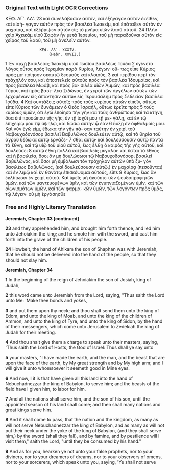 ### Original Text with Light OCR Corrections

ΚΕΦ. ΛΓʹ. ΛΔʹ.
23 καὶ συνελάβοσαν αὐτόν, καὶ ἐξήγαγον αὐτὸν ἐκεῖθεν, καὶ εἰσή-
    γαγον αὐτὸν πρὸς τὸν βασιλέα Ἰωακείμ, καὶ ἐπάταξεν αὐτὸν
    ἐν μαχαίρᾳ, καὶ ἐξέῤῥιψεν αὐτὸν εἰς τὸ μνῆμα υἱῶν λαοῦ αὐτοῦ.
24 Πλὴν χεὶρ Ἀχεικὰμ υἱοῦ Σαφὰν ἦν μετὰ Ἱερεμίου, τοῦ μὴ
    παραδοῦναι αὐτὸν εἰς χεῖρας τοῦ λαοῦ, τοῦ μὴ ἀνελεῖν αὐτόν.

                   ΚΕΦ. ΛΔʹ. XXXIV.
                       (Hebr. XXVII.)

1  Ἐν ἀρχῇ βασιλείας Ἰωακεὶμ υἱοῦ Ἰωσίου βασιλέως Ἰούδα
2  ἐγένετο λόγος οὗτος πρὸς Ἱερεμίαν παρὰ Κυρίου, λέγων· οὕ-
   τως εἶπε Κύριος πρὸς μέ· ποίησον σεαυτῷ δεσμοὺς καὶ κλοιούς,
3  καὶ περίθου περὶ τὸν τράχηλόν σου, καὶ ἀποστελεῖς αὐτοὺς πρὸς
   τὸν βασιλέα Ἰδουμαίας, καὶ πρὸς βασιλέα Μωάβ, καὶ πρὸς βα-
   σιλέα υἱῶν Ἀμμών, καὶ πρὸς βασιλέα Τύρου, καὶ πρὸς βασι-
   λέα Σιδῶνος, ἐν χερσὶ τῶν ἀγγέλων αὐτῶν τῶν ἐρχομένων εἰς
   ἀπάντησιν αὐτῶν εἰς Ἱερουσαλὴμ πρὸς Σεδεκίαν βασιλέα Ἰούδα.
4  Καὶ συντάξεις αὐτοῖς πρὸς τοὺς κυρίους αὐτῶν εἰπεῖν, οὕτως
   εἶπε Κύριος τῶν δυνάμεων ὁ Θεὸς Ἰσραήλ, οὕτως ἐρεῖτε πρὸς
5  τοὺς κυρίους ὑμῶν, ὅτι ἐγὼ ἐποίησα τὴν γῆν καὶ τοὺς ἀνθρώπους
   καὶ τὰ κτήνη, ὅσα ἐπὶ προσώπου τῆς γῆς, ἐν τῇ ἰσχύϊ μου τῇ με-
   γάλῃ, καὶ ἐν τῷ ἐπιχείρῳ μου τῷ ὑψηλῷ, καὶ δώσω αὐτὴν ᾧ ἐὰν
6  δόξῃ ἐν ὀφθαλμοῖς μου. Καὶ νῦν ἐγὼ εἰμι, ἔδωκα τὴν γῆν πᾶ-
   σαν ταύτην ἐν χειρὶ τοῦ Ναβουχοδονόσορ βασιλεῖ Βαβυλῶνος
   δουλεύειν αὐτῷ, καὶ τὰ θηρία τοῦ ἀγροῦ δέδωκα αὐτῷ ἐργάζε-
7  σθαι αὐτῷ· καὶ δουλεύσουσιν αὐτῷ πάντα τὰ ἔθνη, καὶ τῷ υἱῷ
   τοῦ υἱοῦ αὐτοῦ, ἕως ἔλθῃ ὁ καιρὸς τῆς γῆς αὐτοῦ, καὶ δουλεύσει
8  αὐτῷ ἔθνη πολλὰ καὶ βασιλεῖς μεγάλοι· καὶ ἔσται τὸ ἔθνος καὶ
   ἡ βασιλεία, ὅσοι ἂν μὴ δουλώσωσι τῷ Ναβουχοδονόσορι βασιλεῖ
   Βαβυλῶνος, καὶ ὅσοι μὴ ἐμβάλωσι τὸν τράχηλον αὐτῶν ὑπὸ ζυ-
   γὸν βασιλέως Βαβυλῶνος, (καὶ δουλεύσουσιν αὐτῷ,) ἐν μαχαίρᾳ
   (πεσοῦνται) καὶ ἐν λιμῷ καὶ ἐν θανάτῳ ἐπισκέψομαι αὐτούς, εἶπε
9  Κύριος, ἕως ἂν ἐκλίπωσιν ἐν χειρὶ αὐτοῦ. Καὶ ὑμεῖς μὴ ἀκούετε
   τῶν ψευδοπροφητῶν ὑμῶν, καὶ τῶν μαντευομένων ὑμῖν, καὶ τῶν
   ἐνυπνιαζομένων ὑμῖν, καὶ τῶν οἰωνισμάτων ὑμῶν, καὶ τῶν φαρμα-
   κῶν ὑμῶν, τῶν λεγόντων πρὸς ὑμᾶς, τῷ λέγειν· οὐ μὴ ἐργάσησθε

### Free and Highly Literary Translation

**Jeremiah, Chapter 33 [continued]**

**23** and they apprehended him, and brought him forth thence, and led him unto Jehoiakim the king; and he smote him with the sword, and cast him forth into the grave of the children of his people.

**24** Howbeit, the hand of Ahikam the son of Shaphan was with Jeremiah, that he should not be delivered into the hand of the people, so that they should not slay him.

**Jeremiah, Chapter 34**

**1** In the beginning of the reign of Jehoiakim the son of Josiah, king of Judah,

**2** this word came unto Jeremiah from the Lord, saying, "Thus saith the Lord unto Me: 'Make thee bonds and yokes,

**3** and put them upon thy neck; and thou shalt send them unto the king of Edom, and unto the king of Moab, and unto the king of the children of Ammon, and unto the king of Tyre, and unto the king of Sidon, by the hand of their messengers, which come unto Jerusalem to Zedekiah the king of Judah for their meeting.

**4** And thou shalt give them a charge to speak unto their masters, saying, 'Thus saith the Lord of Hosts, the God of Israel: Thus shall ye say unto

**5** your masters, "I have made the earth, and the man, and the beast that are upon the face of the earth, by My great strength and by My high arm; and I will give it unto whomsoever it seemeth good in Mine eyes.

**6** And now, I it is that have given all this land into the hand of Nebuchadnezzar the king of Babylon, to serve him; and the beasts of the field have I given him, to labor for him.

**7** And all the nations shall serve him, and the son of his son, until the appointed season of his land shall come; and then shall many nations and great kings serve him.

**8** And it shall come to pass, that the nation and the kingdom, as many as will not serve Nebuchadnezzar the king of Babylon, and as many as will not put their neck under the yoke of the king of Babylon, (and they shall serve him,) by the sword (shall they fall), and by famine, and by pestilence will I visit them," saith the Lord, "until they be consumed by his hand."

**9** And as for you, hearken ye not unto your false prophets, nor to your diviners, nor to your dreamers of dreams, nor to your observers of omens, nor to your sorcerers, which speak unto you, saying, 'Ye shall not serve